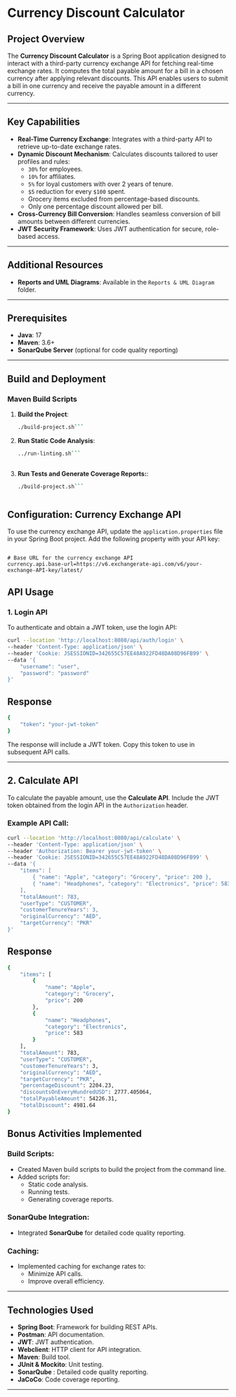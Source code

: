 # Currency Discount Calculator

## Project Overview

The **Currency Discount Calculator** is a Spring Boot application designed to interact with a third-party currency exchange API for fetching real-time exchange rates. It computes the total payable amount for a bill in a chosen currency after applying relevant discounts. This API enables users to submit a bill in one currency and receive the payable amount in a different currency.

---

## Key Capabilities

- **Real-Time Currency Exchange**: Integrates with a third-party API to retrieve up-to-date exchange rates.
- **Dynamic Discount Mechanism**: Calculates discounts tailored to user profiles and rules:
  - `30%` for employees.
  - `10%` for affiliates.
  - `5%` for loyal customers with over 2 years of tenure.
  - `$5` reduction for every `$100` spent.
  - Grocery items excluded from percentage-based discounts.
  - Only one percentage discount allowed per bill.
- **Cross-Currency Bill Conversion**: Handles seamless conversion of bill amounts between different currencies.
- **JWT Security Framework**: Uses JWT authentication for secure, role-based access.

---

## Additional Resources

- **Reports and UML Diagrams**: Available in the `Reports & UML Diagram` folder.

---

## Prerequisites

- **Java**: 17
- **Maven**: 3.6+
- **SonarQube Server** (optional for code quality reporting)

---

## Build and Deployment

### Maven Build Scripts

1. **Build the Project**:
   ```bash
   ./build-project.sh```
   
2. **Run Static Code Analysis**:
   ```bash
   ../run-linting.sh```
  
   
3. **Run Tests and Generate Coverage Reports:**:
   ```bash
   ./build-project.sh```
   


## Configuration: Currency Exchange API

To use the currency exchange API, update the `application.properties` file in your Spring Boot project. Add the following property with your API key:

```properties

# Base URL for the currency exchange API
currency.api.base-url=https://v6.exchangerate-api.com/v6/your-exchange-API-key/latest/ 

```


## API Usage

### 1. **Login API**

To authenticate and obtain a JWT token, use the login API:

```bash
curl --location 'http://localhost:8080/api/auth/login' \
--header 'Content-Type: application/json' \
--header 'Cookie: JSESSIONID=342655C57EE48A922FD48DA08D96FB99' \
--data '{
    "username": "user",
    "password": "password"
}'

```

## Response

```bash
{
    "token": "your-jwt-token"
}

```

The response will include a JWT token. Copy this token to use in subsequent API calls.

---

## 2. Calculate API

To calculate the payable amount, use the **Calculate API**. Include the JWT token obtained from the login API in the `Authorization` header.

### Example API Call:
```bash
curl --location 'http://localhost:8080/api/calculate' \
--header 'Content-Type: application/json' \
--header 'Authorization: Bearer your-jwt-token' \
--header 'Cookie: JSESSIONID=342655C57EE48A922FD48DA08D96FB99' \
--data '{
    "items": [
        { "name": "Apple", "category": "Grocery", "price": 200 },
        { "name": "Headphones", "category": "Electronics", "price": 583 }
    ],
    "totalAmount": 783,
    "userType": "CUSTOMER",
    "customerTenureYears": 3,
    "originalCurrency": "AED",
    "targetCurrency": "PKR"
}' 

```



## Response

```bash
{
    "items": [
        {
            "name": "Apple",
            "category": "Grocery",
            "price": 200
        },
        {
            "name": "Headphones",
            "category": "Electronics",
            "price": 583
        }
    ],
    "totalAmount": 783,
    "userType": "CUSTOMER",
    "customerTenureYears": 3,
    "originalCurrency": "AED",
    "targetCurrency": "PKR",
    "percentageDiscount": 2204.23,
    "discountsOnEveryHundredUSD": 2777.405064,
    "totalPayableAmount": 54226.31,
    "totalDiscount": 4981.64
} 

```


## Bonus Activities Implemented

### Build Scripts:
- Created Maven build scripts to build the project from the command line.
- Added scripts for:
  - Static code analysis.
  - Running tests.
  - Generating coverage reports.

### SonarQube Integration:
- Integrated **SonarQube** for detailed code quality reporting.

### Caching:
- Implemented caching for exchange rates to:
  - Minimize API calls.
  - Improve overall efficiency.

---


## Technologies Used

- **Spring Boot**: Framework for building REST APIs.
- **Postman**: API documentation.
- **JWT**: JWT authentication.
- **Webclient**: HTTP client for API integration.
- **Maven**: Build tool.
- **JUnit & Mockito**: Unit testing.
- **SonarQube** : Detailed code quality reporting.
- **JaCoCo**: Code coverage reporting.

---